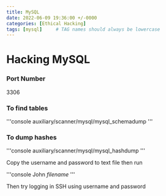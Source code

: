 ```yaml
---
title: MySQL
date: 2022-06-09 19:36:00 +/-0000
categories: [Ethical Hacking]
tags: [mysql]     # TAG names should always be lowercase
---
```


# Hacking MySQL

### Port Number
3306

### To find tables
'''console
auxiliary/scanner/mysql/mysql_schemadump
'''

### To dump hashes

'''console
auxiliary/scanner/mysql/mysql_hashdump
'''

Copy the username and password to text file then run

'''console
John *filename*
'''

Then try logging in SSH using username and password